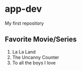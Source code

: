 # app-dev
My first repository

## Favorite Movie/Series
1. La La Land
2. The Uncanny Counter
3. To all the boys I love
